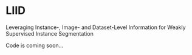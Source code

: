 # LIID
Leveraging Instance-, Image- and Dataset-Level Information for Weakly Supervised Instance Segmentation

Code is coming soon...
